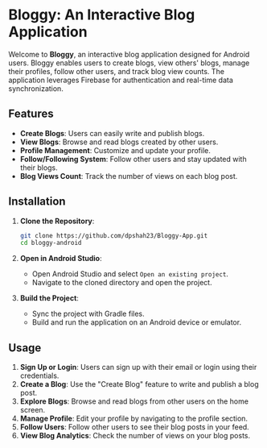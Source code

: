 # Bloggy: An Interactive Blog Application

Welcome to **Bloggy**, an interactive blog application designed for Android users. Bloggy enables users to create blogs, view others' blogs, manage their profiles, follow other users, and track blog view counts. The application leverages Firebase for authentication and real-time data synchronization.

## Features

- **Create Blogs**: Users can easily write and publish blogs.
- **View Blogs**: Browse and read blogs created by other users.
- **Profile Management**: Customize and update your profile.
- **Follow/Following System**: Follow other users and stay updated with their blogs.
- **Blog Views Count**: Track the number of views on each blog post.

## Installation

1. **Clone the Repository**:
    ```bash
    git clone https://github.com/dpshah23/Bloggy-App.git
    cd bloggy-android
    ```

2. **Open in Android Studio**:
   - Open Android Studio and select `Open an existing project`.
   - Navigate to the cloned directory and open the project.

3. **Build the Project**:
   - Sync the project with Gradle files.
   - Build and run the application on an Android device or emulator.

## Usage

1. **Sign Up or Login**: Users can sign up with their email or login using their credentials.
2. **Create a Blog**: Use the "Create Blog" feature to write and publish a blog post.
3. **Explore Blogs**: Browse and read blogs from other users on the home screen.
4. **Manage Profile**: Edit your profile by navigating to the profile section.
5. **Follow Users**: Follow other users to see their blog posts in your feed.
6. **View Blog Analytics**: Check the number of views on your blog posts.

